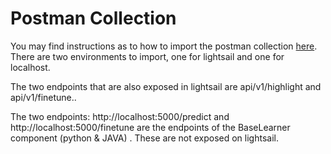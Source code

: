 # Postman Collection
You may find instructions as to how to import the postman collection [here](https://learning.postman.com/docs/getting-started/importing-and-exporting-data/). There are two environments to import, one for lightsail and one for localhost.

The two endpoints that are also exposed in lightsail are api/v1/highlight and api/v1/finetune.. 


The two endpoints: http://localhost:5000/predict and http://localhost:5000/finetune are the endpoints of the BaseLearner component (python & JAVA) . These are not exposed on lightsail. 
